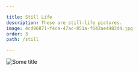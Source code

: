 ```yaml
---

title: Still Life
description: These are still-life pictures.
image: 4cd96871-f4ca-47ac-851a-f642ae4483d4.jpg
order: 3
path: /still

---
```


![Some title](/still/35057651-20bb-4c50-bf3b-98d3c6f07be1.jpg)
